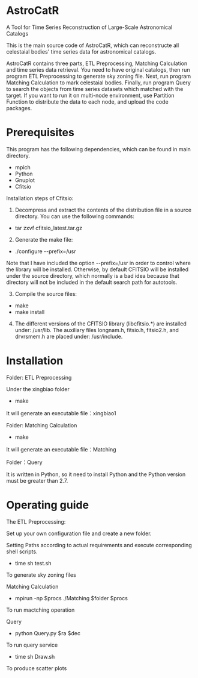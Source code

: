# AstroCatR
A Tool for Time Series Reconstruction of Large-Scale Astronomical Catalogs

This is the main source code of AstroCatR, which can reconstructe all celestaial bodies' time series data for astronomical catalogs.

AstroCatR contains three parts, ETL Preprocessing, Matching Calculation and time series data retrieval. You need to have original catalogs, then run program ETL Preprocessing to generate sky zoning file. Next, run program Matching Calculation to mark celestaial bodies. Finally, run program Query to search the objects from time series datasets which matched with the target. If you want to run it on multi-node environment, use Partition Function to distribute the data to each node, and upload the code packages.

# Prerequisites
This program has the following dependencies, which can be found in main directory.
* mpich
* Python
* Gnuplot
* Cfitsio

Installation steps of Cfitsio:

1. Decompress and extract the contents of the distribution file in a source directory. You can use the following commands:
* tar zxvf cfitsio_latest.tar.gz

2. Generate the make file:
* ./configure --prefix=/usr

Note that I have included the option --prefix=/usr in order to control where the library will be installed. Otherwise, by default CFITSIO will be installed under the source directory, which normally is a bad idea because that directory will not be included in the default search path for autotools.

3. Compile the source files:
* make
* make install

4. The different versions of the CFITSIO library (libcfitsio.*) are installed under: /usr/lib. The auxiliary files longnam.h, fitsio.h, fitsio2.h, and drvrsmem.h are placed under: /usr/include. 


# Installation

Folder: ETL Preprocessing

Under the xingbiao folder
* make

It will generate an executable file：xingbiao1

Folder: Matching Calculation

* make

It will generate an executable file：Matching

Folder：Query

It is written in Python, so it need to install Python and the Python version must be greater than 2.7.

# Operating guide
The ETL Preprocessing:

Set up your own configuration file and create a new folder.

Setting Paths according to actual requirements and execute corresponding shell scripts.
* time sh test.sh

To generate sky zoning files


Matching Calculation
* mpirun -np $procs ./Matching $folder $procs

To run mactching operation

Query
* python Query.py $ra $dec

To run query service

* time sh Draw.sh 

To produce scatter plots
